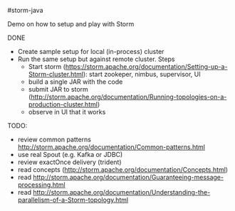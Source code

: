 #storm-java

Demo on how to setup and play with Storm

DONE

- Create sample setup for local (in-process) cluster
- Run the same setup but against remote cluster. Steps
  - Start storm (https://storm.apache.org/documentation/Setting-up-a-Storm-cluster.html): start zookeper, nimbus, supervisor, UI
  - build a single JAR with the code
  - submit JAR to storm (http://storm.apache.org/documentation/Running-topologies-on-a-production-cluster.html)
  - observe in UI that it works
  

TODO:

- review common patterns http://storm.apache.org/documentation/Common-patterns.html
- use real Spout (e.g. Kafka or JDBC)
- review exactOnce delivery (trident)
- read concepts (http://storm.apache.org/documentation/Concepts.html)
- read http://storm.apache.org/documentation/Guaranteeing-message-processing.html
- read http://storm.apache.org/documentation/Understanding-the-parallelism-of-a-Storm-topology.html


